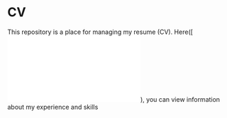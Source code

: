 # CV
This repository is a place for managing my resume (CV). Here([![CV](./CV.pdf)), you can view information about my experience and skills
